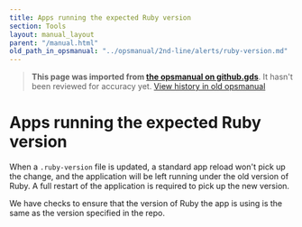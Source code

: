 ```yaml
---
title: Apps running the expected Ruby version
section: Tools
layout: manual_layout
parent: "/manual.html"
old_path_in_opsmanual: "../opsmanual/2nd-line/alerts/ruby-version.md"
---
```




> **This page was imported from [the opsmanual on github.gds](https://github.gds/gds/opsmanual)**.
It hasn't been reviewed for accuracy yet.
[View history in old opsmanual](https://github.gds/gds/opsmanual/tree/master/2nd-line/alerts/ruby-version.md)


# Apps running the expected Ruby version

When a `.ruby-version` file is updated, a standard app reload won't pick
up the change, and the application will be left running under the old
version of Ruby. A full restart of the application is required to pick
up the new version.

We have checks to ensure that the version of Ruby the app is using is
the same as the version specified in the repo.
